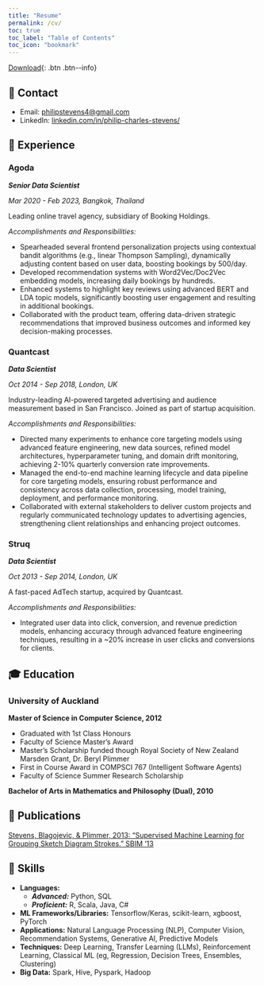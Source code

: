 ```yaml
---
title: "Resume"
permalink: /cv/
toc: true
toc_label: "Table of Contents"
toc_icon: "bookmark"
---
```


[Download](https://philipstevens.github.io/files/20240529-pcs-resume.pdf "download"){: .btn .btn--info}

## 📧 Contact
- Email: [philipstevens4@gmail.com](mailto:philipstevens4@gmail.com)
- LinkedIn: [linkedin.com/in/philip-charles-stevens/](https://www.linkedin.com/in/philip-charles-stevens/)

## 💼 Experience
### Agoda

***Senior Data Scientist***

*Mar 2020 - Feb 2023, Bangkok, Thailand*

Leading online travel agency, subsidiary of Booking Holdings.

_Accomplishments and Responsibilities:_
- Spearheaded several frontend personalization projects using contextual bandit algorithms (e.g., linear Thompson Sampling), dynamically adjusting content based on user data, boosting bookings by 500/day.
- Developed recommendation systems with Word2Vec/Doc2Vec embedding models, increasing daily bookings by hundreds.
- Enhanced systems to highlight key reviews using advanced BERT and LDA topic models, significantly boosting user engagement and resulting in additional bookings.
- Collaborated with the product team, offering data-driven strategic recommendations that improved business outcomes and informed key decision-making processes.

### Quantcast

***Data Scientist***

*Oct 2014 - Sep 2018, London, UK*

Industry-leading AI-powered targeted advertising and audience measurement based in San Francisco. Joined as part of startup
acquisition.

_Accomplishments and Responsibilities:_
- Directed many experiments to enhance core targeting models using advanced feature engineering, new data sources, refined model architectures, hyperparameter tuning, and domain drift monitoring, achieving 2-10% quarterly conversion rate improvements.
- Managed the end-to-end machine learning lifecycle and data pipeline for core targeting models, ensuring robust performance and consistency across data collection, processing, model training, deployment, and performance monitoring.
- Collaborated with external stakeholders to deliver custom projects and regularly communicated technology updates to advertising agencies, strengthening client relationships and enhancing project outcomes.

### Struq

***Data Scientist***

*Oct 2013 - Sep 2014, London, UK*

A fast-paced AdTech startup, acquired by Quantcast.

_Accomplishments and Responsibilities:_
- Integrated user data into click, conversion, and revenue prediction models, enhancing accuracy through advanced feature engineering
techniques, resulting in a ~20% increase in user clicks and conversions for clients.


## 🎓 Education
### University of Auckland

**Master of Science in Computer Science, 2012**
- Graduated with 1st Class Honours
- Faculty of Science Master’s Award
- Master’s Scholarship funded though Royal Society of New Zealand Marsden Grant, Dr. Beryl Plimmer
- First in Course Award in COMPSCI 767 (Intelligent Software Agents)
- Faculty of Science Summer Research Scholarship

**Bachelor of Arts in Mathematics and Philosophy (Dual), 2010**
  
## 📖 Publications
[Stevens, Blagojevic, & Plimmer, 2013: “Supervised Machine Learning for Grouping
Sketch Diagram Strokes.” SBIM ‘13](https://dl.acm.org/doi/10.1145/2487381.2487383)

## 🤖 Skills
- **Languages:**
  - ***Advanced:*** Python,  SQL
  - ***Proficient:*** R, Scala, Java, C#
- **ML Frameworks/Libraries:** Tensorflow/Keras, scikit-learn, xgboost, PyTorch
- **Applications:** Natural Language Processing (NLP), Computer Vision, Recommendation Systems, Generative AI, Predictive Models
- **Techniques:** Deep Learning, Transfer Learning (LLMs), Reinforcement Learning, Classical ML (eg, Regression, Decision Trees,
Ensembles, Clustering)
- **Big Data:** Spark, Hive, Pyspark, Hadoop








